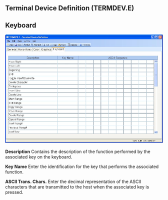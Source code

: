 ##  Terminal Device Definition (TERMDEV.E)

<PageHeader />

##  Keyboard

![](./TERMDEV-E-5.jpg)

**Description** Contains the description of the function performed by the
associated key on the keyboard.  
  
**Key Name** Enter the identification for the key that performs the associated
function.  
  
**ASCII Trans. Chars.** Enter the decimal representation of the ASCII
characters that are transmitted to the host when the associated key is
pressed.  
  
  
<badge text= "Version 8.10.57" vertical="middle" />

<PageFooter />